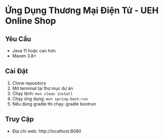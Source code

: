 # Ứng Dụng Thương Mại Điện Tử - UEH Online Shop

## Yêu Cầu
- Java 11 hoặc cao hơn
- Maven 3.8+

## Cài Đặt
1. Clone repository
2. Mở terminal tại thư mục dự án
3. Chạy lệnh: `mvn clean install`
4. Chạy ứng dụng: `mvn spring-boot:run`
5. Nếu dùng gradle thì chạy: gradle bootrun

## Truy Cập
- Địa chỉ web: http://localhost:8080
